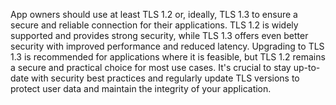 App owners should use at least TLS 1.2 or, ideally, TLS 1.3 to ensure a secure and reliable connection for their applications. TLS 1.2 is widely supported and provides strong security, while TLS 1.3 offers even better security with improved performance and reduced latency. Upgrading to TLS 1.3 is recommended for applications where it is feasible, but TLS 1.2 remains a secure and practical choice for most use cases. It's crucial to stay up-to-date with security best practices and regularly update TLS versions to protect user data and maintain the integrity of your application.